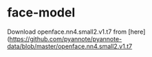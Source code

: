 # face-model
Download openface.nn4.small2.v1.t7 from [here](https://github.com/pyannote/pyannote-data/blob/master/openface.nn4.small2.v1.t7
